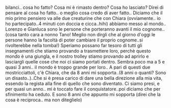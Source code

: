 bilanci.. cosa ho fatto? Cosa mi è rimasto dentro? Cosa ho lasciato? Direi di pensare al cosa ho fatto.. o meglio cosa credo di aver fatto.. Diciamo che il mio primo pensiero va alle due creaturine che con Chiara (ovviamente.. io ho partecipato..4 minuti con doccia e cicca..hihi) abbiamo messo al mondo.. Lorenzo e Gianluca sono le persone che porteranno avanti il mio cognome.. (cosa tanto cara a nonno Tano! Meglio non dirgli che al giorno d'oggi le persone hanno la facoltà di poter cambiare il proprio cognome..si rivolterebbe nella tomba!) Speriamo possano far tesoro di tutti gli insegnamenti che stiamo provando a trasmettere loro, perchè questo mondo è una giungla, e il nostro trolley stiamo provando ad aprirlo e lasciargli quelle cose che noi ci siamo portati dentro.
Sembra poco ma a 5 e quasi 3 anni.. il mondo è troppo grande per loro..
A pari di questi due mostricciattoli, c'è Chiara, che da 8 anni mi sopporta..(8 anni o quanti? Sono un disasto..)..Che si è presa carico di dare una bella direzione alla mia vita, essendo la regista alla fine di quello che sono diventato. Ci siamo presi, e per quasi un anno.. mi è toccato fare il conquistatore..poi diciamo che per sfinimento ha ceduto. E sono 8 anni che appunto mi sopporta (direi che la cosa è reciproca.. ma non diteglielo)
